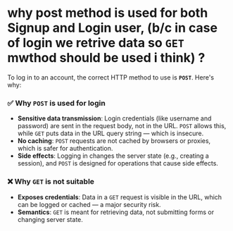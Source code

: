 # why post method is used for both Signup and Login user, (b/c in case of login we retrive data so `GET` mwthod should be used i think) ?
To log in to an account, the correct HTTP method to use is **`POST`**. Here's why:

### ✅ Why `POST` is used for login
- **Sensitive data transmission**: Login credentials (like username and password) are sent in the request body, not in the URL. `POST` allows this, while `GET` puts data in the URL query string — which is insecure.
- **No caching**: `POST` requests are not cached by browsers or proxies, which is safer for authentication.
- **Side effects**: Logging in changes the server state (e.g., creating a session), and `POST` is designed for operations that cause side effects.

### ❌ Why `GET` is not suitable
- **Exposes credentials**: Data in a `GET` request is visible in the URL, which can be logged or cached — a major security risk.
- **Semantics**: `GET` is meant for retrieving data, not submitting forms or changing server state.


